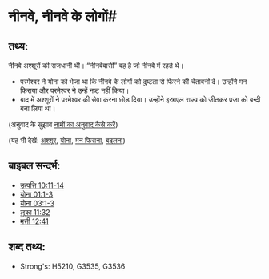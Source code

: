 # नीनवे, नीनवे के लोगों#

## तथ्य: ##

नीनवे अश्शूरों की राजधानी थी।  “नीनवेवासी” वह है जो नीनवे में  रहते थे।

 * परमेश्वर ने योना को भेजा था कि नीनवे के लोगों को दुष्टता से फिरने की चेतावनी दे। उन्होंने मन फिराया और परमेश्वर ने उन्हें नष्ट नहीं किया।
 * बाद में अश्शूरों ने परमेश्वर की सेवा करना छोड़ दिया। उन्होंने इस्राएल राज्य को जीतकर प्रजा को बन्दी बना लिया था।

(अनुवाद के सुझाव [नामों का अनुवाद कैसे करें](rc://en/ta/man/translate/translate-names))

(यह भी देखें: [अश्शूर](../names/assyria.md), [योना](../names/jonah.md), [मन फिराना](../kt/repent.md), [बदलना](../other/turn.md))

## बाइबल सन्दर्भ: ##

* [उत्पत्ति 10:11-14](rc://en/tn/help/gen/10/11)
* [योना 01:1-3](rc://en/tn/help/jon/01/01)
* [योना 03:1-3](rc://en/tn/help/jon/03/01)
* [लूका 11:32](rc://en/tn/help/luk/11/32)
* [मत्ती 12:41](rc://en/tn/help/mat/12/41)


## शब्द तथ्य: ##

* Strong's: H5210, G3535, G3536
